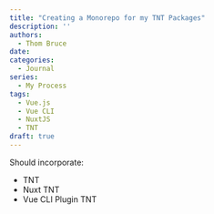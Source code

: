 ```yaml
---
title: "Creating a Monorepo for my TNT Packages"
description: ''
authors:
  - Thom Bruce
date:
categories:
  - Journal
series:
  - My Process
tags:
  - Vue.js
  - Vue CLI
  - NuxtJS
  - TNT
draft: true
---
```


Should incorporate:

- TNT
- Nuxt TNT
- Vue CLI Plugin TNT